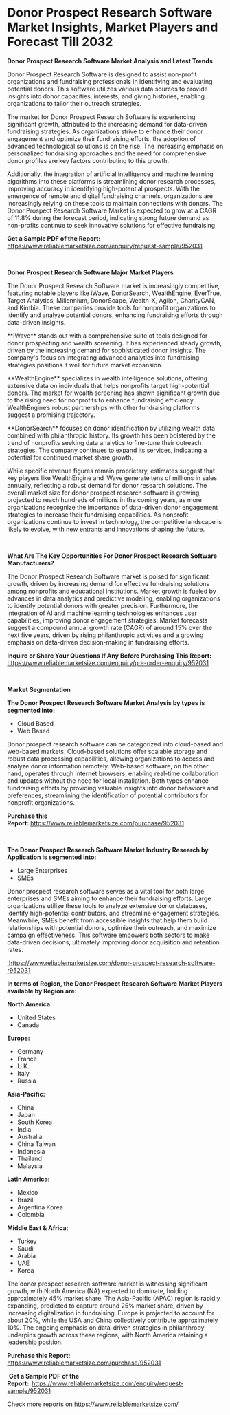 <p><h1>Donor Prospect Research Software Market Insights, Market Players and Forecast Till 2032</h1></p><p><strong>Donor Prospect Research Software Market Analysis and Latest Trends</strong></p>
<p><p>Donor Prospect Research Software is designed to assist non-profit organizations and fundraising professionals in identifying and evaluating potential donors. This software utilizes various data sources to provide insights into donor capacities, interests, and giving histories, enabling organizations to tailor their outreach strategies.</p><p>The market for Donor Prospect Research Software is experiencing significant growth, attributed to the increasing demand for data-driven fundraising strategies. As organizations strive to enhance their donor engagement and optimize their fundraising efforts, the adoption of advanced technological solutions is on the rise. The increasing emphasis on personalized fundraising approaches and the need for comprehensive donor profiles are key factors contributing to this growth. </p><p>Additionally, the integration of artificial intelligence and machine learning algorithms into these platforms is streamlining donor research processes, improving accuracy in identifying high-potential prospects. With the emergence of remote and digital fundraising channels, organizations are increasingly relying on these tools to maintain connections with donors. The Donor Prospect Research Software Market is expected to grow at a CAGR of 11.8% during the forecast period, indicating strong future demand as non-profits continue to seek innovative solutions for effective fundraising.</p></p>
<p><strong>Get a Sample PDF of the Report:&nbsp;</strong> <a href="https://www.reliablemarketsize.com/enquiry/request-sample/952031?utm_campaign=2337&utm_medium=2&utm_source=Github&utm_content=ia&utm_term=06032025&utm_id=donor-prospect-research-software">https://www.reliablemarketsize.com/enquiry/request-sample/952031</a></p>
<p>&nbsp;</p>
<p><strong>Donor Prospect Research Software Major Market Players</strong></p>
<p><p>The Donor Prospect Research Software market is increasingly competitive, featuring notable players like iWave, DonorSearch, WealthEngine, EverTrue, Target Analytics, Millennium, DonorScape, Wealth-X, Agilon, CharityCAN, and Kimbia. These companies provide tools for nonprofit organizations to identify and analyze potential donors, enhancing fundraising efforts through data-driven insights.</p><p>**iWave** stands out with a comprehensive suite of tools designed for donor prospecting and wealth screening. It has experienced steady growth, driven by the increasing demand for sophisticated donor insights. The company's focus on integrating advanced analytics into fundraising strategies positions it well for future market expansion.</p><p>**WealthEngine** specializes in wealth intelligence solutions, offering extensive data on individuals that helps nonprofits target high-potential donors. The market for wealth screening has shown significant growth due to the rising need for nonprofits to enhance fundraising efficiency. WealthEngine’s robust partnerships with other fundraising platforms suggest a promising trajectory.</p><p>**DonorSearch** focuses on donor identification by utilizing wealth data combined with philanthropic history. Its growth has been bolstered by the trend of nonprofits seeking data analytics to fine-tune their outreach strategies. The company continues to expand its services, indicating a potential for continued market share growth.</p><p>While specific revenue figures remain proprietary, estimates suggest that key players like WealthEngine and iWave generate tens of millions in sales annually, reflecting a robust demand for donor research solutions. The overall market size for donor prospect research software is growing, projected to reach hundreds of millions in the coming years, as more organizations recognize the importance of data-driven donor engagement strategies to increase their fundraising capabilities. As nonprofit organizations continue to invest in technology, the competitive landscape is likely to evolve, with new entrants and innovations shaping the future.</p></p>
<p>&nbsp;</p>
<p><strong>What Are The Key Opportunities For Donor Prospect Research Software Manufacturers?</strong></p>
<p><p>The Donor Prospect Research Software market is poised for significant growth, driven by increasing demand for effective fundraising solutions among nonprofits and educational institutions. Market growth is fueled by advances in data analytics and predictive modeling, enabling organizations to identify potential donors with greater precision. Furthermore, the integration of AI and machine learning technologies enhances user capabilities, improving donor engagement strategies. Market forecasts suggest a compound annual growth rate (CAGR) of around 15% over the next five years, driven by rising philanthropic activities and a growing emphasis on data-driven decision-making in fundraising efforts.</p></p>
<p><strong>Inquire or Share Your Questions If Any Before Purchasing This Report:</strong> <a href="https://www.reliablemarketsize.com/enquiry/pre-order-enquiry/952031?utm_campaign=2337&utm_medium=2&utm_source=Github&utm_content=ia&utm_term=06032025&utm_id=donor-prospect-research-software">https://www.reliablemarketsize.com/enquiry/pre-order-enquiry/952031</a></p>
<p>&nbsp;</p>
<p><strong>Market Segmentation</strong></p>
<p><strong>The Donor Prospect Research Software Market Analysis by types is segmented into:</strong></p>
<p><ul><li>Cloud Based</li><li>Web Based</li></ul></p>
<p><p>Donor prospect research software can be categorized into cloud-based and web-based markets. Cloud-based solutions offer scalable storage and robust data processing capabilities, allowing organizations to access and analyze donor information remotely. Web-based software, on the other hand, operates through internet browsers, enabling real-time collaboration and updates without the need for local installation. Both types enhance fundraising efforts by providing valuable insights into donor behaviors and preferences, streamlining the identification of potential contributors for nonprofit organizations.</p></p>
<p><strong>Purchase this Report:&nbsp;</strong><a href="https://www.reliablemarketsize.com/purchase/952031?utm_campaign=2337&utm_medium=2&utm_source=Github&utm_content=ia&utm_term=06032025&utm_id=donor-prospect-research-software">https://www.reliablemarketsize.com/purchase/952031</a></p>
<p>&nbsp;</p>
<p><strong>The Donor Prospect Research Software Market Industry Research by Application is segmented into:</strong></p>
<p><ul><li>Large Enterprises</li><li>SMEs</li></ul></p>
<p><p>Donor prospect research software serves as a vital tool for both large enterprises and SMEs aiming to enhance their fundraising efforts. Large organizations utilize these tools to analyze extensive donor databases, identify high-potential contributors, and streamline engagement strategies. Meanwhile, SMEs benefit from accessible insights that help them build relationships with potential donors, optimize their outreach, and maximize campaign effectiveness. This software empowers both sectors to make data-driven decisions, ultimately improving donor acquisition and retention rates.</p></p>
<p><a href="https://www.reliablemarketsize.com/donor-prospect-research-software-r952031?utm_campaign=2337&utm_medium=2&utm_source=Github&utm_content=ia&utm_term=06032025&utm_id=donor-prospect-research-software">&nbsp;https://www.reliablemarketsize.com/donor-prospect-research-software-r952031</a></p>
<p><strong>In terms of Region, the Donor Prospect Research Software Market Players available by Region are:</strong></p>
<p>
    <p> <strong> North America: </strong>
        <ul>
            <li>United States</li>
            <li>Canada</li>
        </ul>
        </p> 
    <p> <strong> Europe: </strong>
        <ul>
            <li>Germany</li>
            <li>France</li>
            <li>U.K.</li>
            <li>Italy</li>
            <li>Russia</li>
        </ul>
        </p> 
    <p> <strong> Asia-Pacific: </strong>
        <ul>
            <li>China</li>
            <li>Japan</li>
            <li>South Korea</li>
            <li>India</li>
            <li>Australia</li>
            <li>China Taiwan</li>
            <li>Indonesia</li>
            <li>Thailand</li>
            <li>Malaysia</li>
        </ul>
        </p> 
    <p> <strong> Latin America: </strong>
        <ul>
            <li>Mexico</li>
            <li>Brazil</li>
            <li>Argentina Korea</li>
            <li>Colombia</li>
        </ul>
        </p> 
    <p> <strong> Middle East & Africa: </strong>
        <ul>
            <li>Turkey</li>
            <li>Saudi</li>
            <li>Arabia</li>
            <li>UAE</li>
            <li>Korea</li>
        </ul>
    </p>
    </p>
<p><p>The donor prospect research software market is witnessing significant growth, with North America (NA) expected to dominate, holding approximately 45% market share. The Asia-Pacific (APAC) region is rapidly expanding, predicted to capture around 25% market share, driven by increasing digitalization in fundraising. Europe is projected to account for about 20%, while the USA and China collectively contribute approximately 10%. The ongoing emphasis on data-driven strategies in philanthropy underpins growth across these regions, with North America retaining a leadership position.</p></p>
<p><strong>Purchase this Report: </strong><a href="https://www.reliablemarketsize.com/purchase/952031?utm_campaign=2337&utm_medium=2&utm_source=Github&utm_content=ia&utm_term=06032025&utm_id=donor-prospect-research-software">https://www.reliablemarketsize.com/purchase/952031</a></p>
<p>&nbsp;<strong>Get a Sample PDF of the Report:&nbsp;&nbsp;</strong><a href="https://www.reliablemarketsize.com/enquiry/request-sample/952031?utm_campaign=2337&utm_medium=2&utm_source=Github&utm_content=ia&utm_term=06032025&utm_id=donor-prospect-research-software">https://www.reliablemarketsize.com/enquiry/request-sample/952031</a></p>
<p><strong></strong></p>
<p>Check more reports on <a href="https://www.reliablemarketsize.com/?utm_campaign=2337&utm_medium=2&utm_source=Github&utm_content=ia&utm_term=06032025&utm_id=donor-prospect-research-software">https://www.reliablemarketsize.com/</a></p>